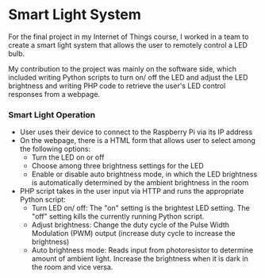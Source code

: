 # Smart Light System

For the final project in my Internet of Things course, I worked in a team to create a smart light system that allows the user to remotely control a LED bulb. 

My contribution to the project was mainly on the software side, which included writing Python scripts to turn on/ off the LED and adjust the LED brightness and writing PHP code to retrieve the user's LED control responses from a webpage.

### Smart Light Operation
- User uses their device to connect to the Raspberry Pi via its IP address
- On the webpage, there is a HTML form that allows user to select among the following options:
  - Turn the LED on or off
  - Choose among three brightness settings for the LED
  - Enable or disable auto brightness mode, in which the LED brightness is automatically determined by the ambient brightness in the room
- PHP script takes in the user input via HTTP and runs the appropriate Python script:
  - Turn LED on/ off: The "on" setting is the brightest LED setting. The "off" setting kills the currently running Python script.
  - Adjust brightness: Change the duty cycle of the Pulse Width Modulation (PWM) output (increase duty cycle to increase the brightness)
  - Auto brightness mode: Reads input from photoresistor to determine amount of ambient light. Increase the brightness when it is dark in the room and vice versa. 
